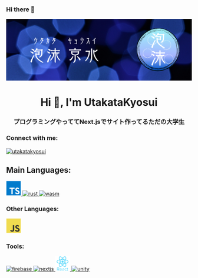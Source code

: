 ### Hi there 👋

<!--
**Tiamat-KIT/Tiamat-KIT** is a ✨ _special_ ✨ repository because its `README.md` (this file) appears on your GitHub profile.

Here are some ideas to get you started:

- 🔭 I’m currently working on ...
- 🌱 I’m currently learning ...
- 👯 I’m looking to collaborate on ...
- 🤔 I’m looking for help with ...
- 💬 Ask me about ...
- 📫 How to reach me: ...
- 😄 Pronouns: ...
- ⚡ Fun fact: ...
-->
![header](./header.png)
<h1 align="center">Hi 👋, I'm UtakataKyosui</h1>
<h3 align="center">プログラミングやっててNext.jsでサイト作ってるただの大学生</h3>

<h3 align="left">Connect with me:</h3>
<p align="left">
<a href="https://misskey.systems/@Utakata" target="blank"><img align="center" src="https://assets.misskey-hub.net/public/icon.png" alt="utakatakyosui" height="30" width="40" /></a>
</p>

<h2 align="left">Main Languages:</h2>
<p align="left">
  <a href="https://www.typescriptlang.org/" target="_blank" rel="noreferrer">
    <img src="https://raw.githubusercontent.com/devicons/devicon/master/icons/typescript/typescript-original.svg" alt="typescript" width="40" height="40"/>
  </a>
  <a href="https://www.rust-lang.org/ja" target="_blank" rel="noreferrer">
    <img src="https://prev.rust-lang.org/logos/rust-logo-64x64.png" alt="rust" width="40" height="40"/>
  </a>
  <a href="https://webassembly.org/" target="_blank" rel="noreferrer">
    <img src="https://webassembly.org/favicon.ico" alt="wasm" width="40" height="40"/>
  </a>
</p>

<h3 align="left">Other Languages:</h3>
<p align="left">
  <a href="https://developer.mozilla.org/en-US/docs/Web/JavaScript" target="_blank" rel="noreferrer">
    <img src="https://raw.githubusercontent.com/devicons/devicon/master/icons/javascript/javascript-original.svg" alt="javascript" width="40" height="40"/>
  </a>
</p>

<h3 align="left">Tools:</h3>
<p align="left">
  <a href="https://firebase.google.com/" target="_blank" rel="noreferrer">
    <img src="https://www.vectorlogo.zone/logos/firebase/firebase-icon.svg" alt="firebase" width="40" height="40"/>
  </a>
  <a href="https://nextjs.org/" target="_blank" rel="noreferrer">
    <img src="https://cdn.brandfetch.io/id2alue-rx/theme/dark/idqNI71Hra.svg?c=1dxbfHSJFAPEGdCLU4o5B" alt="nextjs" width="40" height="40"/>
  </a>
  <a href="https://reactjs.org/" target="_blank" rel="noreferrer">
    <img src="https://raw.githubusercontent.com/devicons/devicon/master/icons/react/react-original-wordmark.svg" alt="react" width="40" height="40"/>
  </a>
  <a href="https://unity.com/" target="_blank" rel="noreferrer">
    <img src="https://www.vectorlogo.zone/logos/unity3d/unity3d-icon.svg" alt="unity" width="40" height="40"/>
  </a>
</p>


